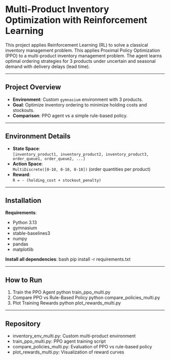 # Multi-Product Inventory Optimization with Reinforcement Learning

This project applies Reinforcement Learning (RL) to solve a classical inventory management problem. This applies Proximal Policy Optimization (PPO) to a multi-product inventory management problem.
The agent learns optimal ordering strategies for 3 products under uncertain and seasonal demand with delivery delays (lead time).


---

## Project Overview

- **Environment**: Custom `gymnasium` environment with 3 products.
- **Goal**: Optimize inventory ordering to minimize holding costs and stockouts.
- **Comparison**: PPO agent vs a simple rule-based policy.

---

## Environment Details

- **State Space**:  
  `[inventory_product1, inventory_product2, inventory_product3, order_queue1, order_queue2, ...]`
- **Action Space**:  
  `MultiDiscrete([0-10, 0-10, 0-10])` (order quantities per product)
- **Reward**:  
  `R = - (holding_cost + stockout_penalty)`

---

## Installation

**Requirements**:
- Python 3.13
- gymnasium
- stable-baselines3
- numpy
- pandas
- matplotlib

**Install all dependencies**:
bash
  pip install -r requirements.txt

---

## How to Run

1. Train the PPO Agent
  python train_ppo_multi.py
2. Compare PPO vs Rule-Based Policy
  python compare_policies_multi.py
3. Plot Training Rewards
  python plot_rewards_multi.py

---

## Repository

- inventory_env_multi.py: Custom multi-product environment
- train_ppo_multi.py: PPO agent training script
- compare_policies_multi.py: Evaluation of PPO vs rule-based policy
- plot_rewards_multi.py: Visualization of reward curves
